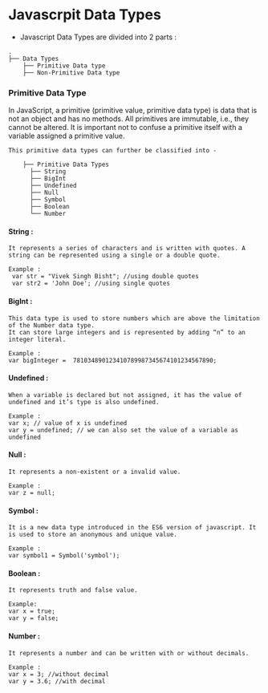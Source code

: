 # Javascrpit Data Types

 - Javascript Data Types are divided into 2 parts : 

```
.
├── Data Types
    ├── Primitive Data type  
    ├── Non-Primitive Data type  

```

### Primitive Data Type 

<p>
 In JavaScript, a primitive (primitive value, primitive data type) is data that is not an object and has no methods. 
All primitives are immutable, i.e., they cannot be altered. It is important not to confuse a primitive itself with a variable assigned a primitive value.

</p>


```
This primitive data types can further be classified into - 

    ├── Primitive Data Types
      ├── String
      ├── BigInt
      ├── Undefined
      ├── Null
      ├── Symbol
      ├── Boolean
      └── Number

```

#### String : 
```
It represents a series of characters and is written with quotes. A string can be represented using a single or a double quote.

Example :
 var str = "Vivek Singh Bisht"; //using double quotes
 var str2 = 'John Doe'; //using single quotes
```

#### BigInt : 
```
This data type is used to store numbers which are above the limitation of the Number data type. 
It can store large integers and is represented by adding “n” to an integer literal.

Example :
var bigInteger =  781034890123410789987345674101234567890;
```

#### Undefined : 
```
When a variable is declared but not assigned, it has the value of undefined and it’s type is also undefined.

Example :
var x; // value of x is undefined
var y = undefined; // we can also set the value of a variable as undefined
```

#### Null : 
```
It represents a non-existent or a invalid value.

Example :
var z = null;
```

#### Symbol :
```
It is a new data type introduced in the ES6 version of javascript. It is used to store an anonymous and unique value.

Example :
var symbol1 = Symbol('symbol');
```

#### Boolean :
```
It represents truth and false value.

Example:
var x = true;
var y = false;
```

#### Number : 
```
It represents a number and can be written with or without decimals.

Example :
var x = 3; //without decimal
var y = 3.6; //with decimal
```


